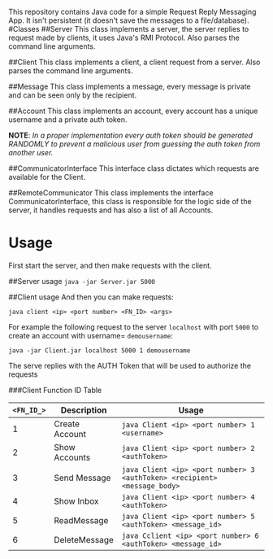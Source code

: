 This repository contains Java code for a simple Request Reply Messaging App. It isn't persistent (it doesn't save the messages to a file/database).
#Classes
##Server
This class implements a server, the server replies to request made by clients, it uses Java's RMI Protocol. Also parses the command line arguments.

##Client
This class implements a client, a client request from a server. Also parses the command line arguments.

##Message
This class implements a message, every message is private and can be seen only by the recipient.

##Account
This class implements an account, every account has a unique username and a private auth token.

**NOTE**: *In a proper implementation every auth token should be generated RANDOMLY to prevent a malicious user from guessing the auth token from another user.* 

##CommunicatorInterface
This interface class dictates which requests are available for the Client.

##RemoteCommunicator
This class implements the interface CommunicatorInterface, this class is responsible for the logic side of the server, it handles requests and has also a list of all Accounts.

# Usage
First start the server, and then make requests with the client.

##Server usage 
`java -jar Server.jar 5000`

##Client usage
And then you can make requests:

`java client <ip> <port number> <FN_ID> <args>`


For example the following request to the server `localhost` with port `5000` to create an account with username= `demousername`:

`java -jar Client.jar localhost 5000 1 demousername` 

The serve replies with the AUTH Token that will be used to authorize the requests

###Client Function ID Table

| `<FN_ID_>` | Description    | Usage                                                                     |
|------------|----------------|---------------------------------------------------------------------------|
| 1          | Create Account | `java Client <ip> <port number> 1 <username>`                             |
| 2          | Show Accounts  | `java Client <ip> <port number> 2 <authToken>`                            |
| 3          | Send Message   | `java Client <ip> <port number> 3 <authToken> <recipient> <message_body>` |
| 4          | Show Inbox     | `java Client <ip> <port number> 4 <authToken>`                            |
| 5          | ReadMessage    | `java Client <ip> <port number> 5 <authToken> <message_id>`               |
| 6          | DeleteMessage  | `java Cclient <ip> <port number> 6 <authToken> <message_id>`              |